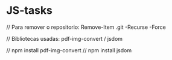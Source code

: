 # JS-tasks
//  Para remover o repositorio: Remove-Item .git -Recurse -Force

//  Bibliotecas usadas: pdf-img-convert / jsdom

//  npm install pdf-img-convert
//  npm install jsdom
